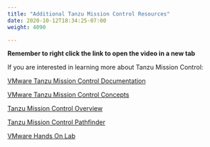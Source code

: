 ```yaml
---
title: "Additional Tanzu Mission Control Resources"
date: 2020-10-12T18:34:25-07:00
weight: 4090

---
```


**Remember to right click the link to open the video in a new tab**  

If you are interested in learning more about Tanzu Mission Control:  

[VMware Tanzu Mission Control Documentation](https://docs.vmware.com/en/VMware-Tanzu-Mission-Control/index.html)

[VMware Tanzu Mission Control Concepts](https://docs.vmware.com/en/VMware-Tanzu-Mission-Control/services/tanzumc-concepts.pdf)

[Tanzu Mission Control Overview](https://tanzu.vmware.com/mission-control)   

[Tanzu Mission Control Pathfinder](https://pathfinder.vmware.com/v3/path/tanzu)  

[VMware Hands On Lab](https://labs.hol.vmware.com/HOL/catalogs/lab/10506)

